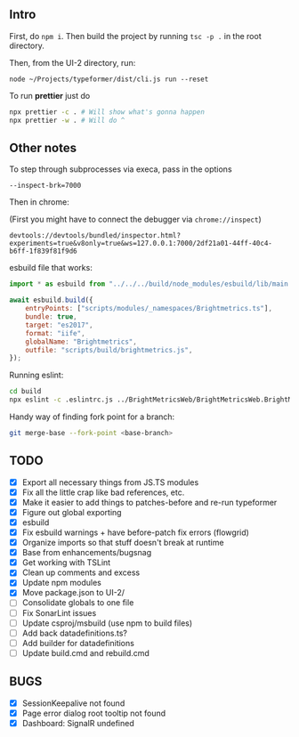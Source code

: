 ## Intro

First, do `npm i`. Then build the project by running `tsc -p .` in the root directory.

Then, from the UI-2 directory, run:

```
node ~/Projects/typeformer/dist/cli.js run --reset
```

To run **prettier** just do

```sh
npx prettier -c . # Will show what's gonna happen
npx prettier -w . # Will do ^
```

## Other notes

To step through subprocesses via execa, pass in the options

```
--inspect-brk=7000
```

Then in chrome:

(First you might have to connect the debugger via `chrome://inspect`)

```
devtools://devtools/bundled/inspector.html?experiments=true&v8only=true&ws=127.0.0.1:7000/2df21a01-44ff-40c4-b6ff-1f839f81f9d6
```

esbuild file that works:

```js
import * as esbuild from "../../../build/node_modules/esbuild/lib/main.js";

await esbuild.build({
    entryPoints: ["scripts/modules/_namespaces/Brightmetrics.ts"],
    bundle: true,
    target: "es2017",
    format: "iife",
    globalName: "Brightmetrics",
    outfile: "scripts/build/brightmetrics.js",
});
```

Running eslint:

```sh
cd build
npx eslint -c .eslintrc.js ../BrightMetricsWeb/BrightMetricsWeb.BrightMetricsWebUI/UI-2/scripts/modules/ts/Brightmetrics/**/*.ts
```

Handy way of finding fork point for a branch:

```sh
git merge-base --fork-point <base-branch>
```

## TODO

-   [x] Export all necessary things from JS.TS modules
-   [x] Fix all the little crap like bad references, etc.
-   [x] Make it easier to add things to patches-before and re-run typeformer
-   [x] Figure out global exporting
-   [x] esbuild
-   [x] Fix esbuild warnings + have before-patch fix errors (flowgrid)
-   [x] Organize imports so that stuff doesn't break at runtime
-   [x] Base from enhancements/bugsnag
-   [x] Get working with TSLint
-   [x] Clean up comments and excess
-   [x] Update npm modules
-   [x] Move package.json to UI-2/
-   [ ] Consolidate globals to one file
-   [ ] Fix SonarLint issues
-   [ ] Update csproj/msbuild (use npm to build files)
-   [ ] Add back datadefinitions.ts?
-   [ ] Add builder for datadefinitions
-   [ ] Update build.cmd and rebuild.cmd

## BUGS

-   [x] SessionKeepalive not found
-   [x] Page error dialog root tooltip not found
-   [x] Dashboard: SignalR undefined

